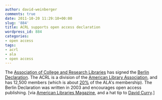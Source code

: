 ```yaml
---
author: david-weinberger
comments: true
date: 2011-10-20 11:29:10+00:00
slug: '884'
title: ACRL supports open access declaration
wordpress_id: 884
categories:
- open access
tags:
- acrl
- ala
- open access
---
```


The [Association of College and Research Libraries](http://www.acrl.org) has signed the [Berlin Declaration](http://oa.mpg.de/lang/en-uk/berlin-prozess/berliner-erklarung/). The ACRL is a division of the [American Library Association](http://www.ala.org), and has 12,500 members (which is about [20%](http://www.acrl.org/ala/mgrps/divs/acrl/about/whatisacrl/index.cfm) of the ALA's membership). The Berlin Declaration was written in 2003 and encourages open access publishing. [via [American Libraries Magazine](http://americanlibrariesmagazine.org/news/ala/acrl-signs-berlin-declaration-open-access), and a hat tip to [David Curry](http://www.drcurryassociates.net).]
